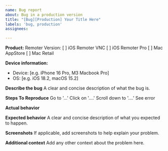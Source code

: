 ```yaml
---
name: Bug report
about: Bug in a production version
title: "[Bug][Production] Your Title Here"
labels: 'bug, production'
assignees: 

---
```


**Product:**
Remoter Version: 
[ ] iOS Remoter VNC
[ ] iOS Remoter Pro
[ ] Mac AppStore
[ ] Mac Retail

**Device information:**
 - Device: [e.g. iPhone 16 Pro, M3 Macbook Pro]
 - OS: [e.g. iOS 18.2, macOS 15.2]

**Describe the bug**
A clear and concise description of what the bug is.

**Steps To Reproduce**
Go to '...'
Click on '....'
Scroll down to '....'
See error

**Actual behavior**

**Expected behavior**
A clear and concise description of what you expected to happen.

**Screenshots**
If applicable, add screenshots to help explain your problem.

**Additional context**
Add any other context about the problem here.